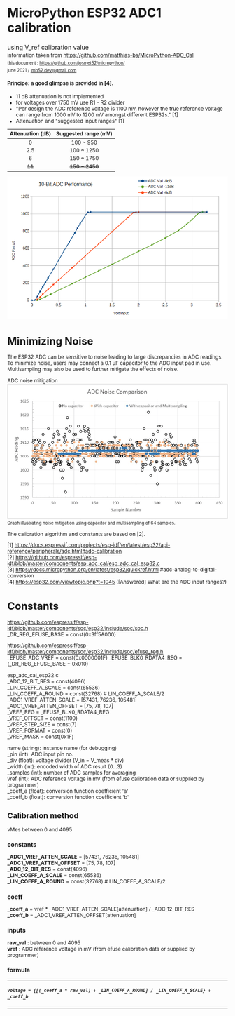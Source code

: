 # MicroPython ESP32 ADC1 calibration  
using V_ref calibration value  
<small>information taken from https://github.com/matthias-bs/MicroPython-ADC_Cal  
<small>this document : https://github.com/josmet52/micropython/  
june 2021 / jmb52.dev@gmail.com</small>

#### Principe: a good glimpse is provided in [4]. 
 
- 11 dB attenuation is not implemented
- for voltages over 1750 mV use R1 - R2 divider  
- "Per design the ADC reference voltage is 1100 mV, however the true
  reference voltage can range from 1000 mV to 1200 mV amongst different
  ESP32s." [1]
- Attenuation and "suggested input ranges" [1]

 Attenuation (dB)|Suggested range (mV)
 :--:|:--:
 0 | 100 ~  950   
 2.5 | 100 ~ 1250   
 6 | 150 ~ 1750  
 ~~11~~ | ~~150 ~ 2450~~   
      

![](linearity.png)


# Minimizing Noise
The ESP32 ADC can be sensitive to noise leading to large discrepancies in ADC readings. To minimize noise, users may connect a 0.1 µF capacitor to the ADC input pad in use. Multisampling may also be used to further mitigate the effects of noise.

ADC noise mitigation
![](minimize_noise.png)
<small>Graph illustrating noise mitigation using capacitor and multisampling of 64 samples.</small>

The calibration algorithm and constants are based on [2].

[1] https://docs.espressif.com/projects/esp-idf/en/latest/esp32/api-reference/peripherals/adc.html#adc-calibration  
[2] https://github.com/espressif/esp-idf/blob/master/components/esp_adc_cal/esp_adc_cal_esp32.c  
[3] https://docs.micropython.org/en/latest/esp32/quickref.html #adc-analog-to-digital-conversion  
[4] https://esp32.com/viewtopic.php?t=1045 ([Answered] What are the ADC input ranges?)
# Constants 
https://github.com/espressif/esp-idf/blob/master/components/soc/esp32/include/soc/soc.h  
_DR_REG_EFUSE_BASE      = const(0x3ff5A000)

https://github.com/espressif/esp-idf/blob/master/components/soc/esp32/include/soc/efuse_reg.h  
_EFUSE_ADC_VREF         = const(0x0000001F)
_EFUSE_BLK0_RDATA4_REG  = (_DR_REG_EFUSE_BASE + 0x010)

esp_adc_cal_esp32.c  
_ADC_12_BIT_RES         = const(4096)  
_LIN_COEFF_A_SCALE      = const(65536)  
_LIN_COEFF_A_ROUND      = const(32768) # LIN_COEFF_A_SCALE/2  
_ADC1_VREF_ATTEN_SCALE  = [57431, 76236, 105481]  
_ADC1_VREF_ATTEN_OFFSET = [75, 78, 107]  
_VREF_REG               = _EFUSE_BLK0_RDATA4_REG  
_VREF_OFFSET            = const(1100)  
_VREF_STEP_SIZE         = const(7)  
_VREF_FORMAT            = const(0)  
_VREF_MASK              = const(0x1F)

name (string):      instance name (for debugging)  
_pin (int):         ADC input pin no.  
_div (float):       voltage divider (V_in = V_meas * div)  
_width (int):       encoded width of ADC result (0...3)  
_samples (int):     number of ADC samples for averaging  
vref (int):         ADC reference voltage in mV (from efuse calibration data or supplied by programmer)  
_coeff_a (float):   conversion function coefficient 'a'  
_coeff_b (float):   conversion function coefficient 'b'  

 ## Calibration method

vMes between 0 and 4095
### constants
**_ADC1_VREF_ATTEN_SCALE**  = [57431, 76236, 105481]  
**_ADC1_VREF_ATTEN_OFFSET** = [75, 78, 107]  
**_ADC_12_BIT_RES**         = const(4096)  
**_LIN_COEFF_A_SCALE**      = const(65536)  
**_LIN_COEFF_A_ROUND**      = const(32768) # LIN_COEFF_A_SCALE/2  
### coeff
**_coeff_a** = vref * _ADC1_VREF_ATTEN_SCALE[attenuation] / _ADC_12_BIT_RES  
**_coeff_b** = _ADC1_VREF_ATTEN_OFFSET[attenuation]
### inputs
**raw_val** : between 0 and 4095  
**vref** : ADC reference voltage in mV (from efuse calibration data or supplied by programmer)
### formula
---  
##### `voltage = {[(_coeff_a * raw_val) + _LIN_COEFF_A_ROUND] / _LIN_COEFF_A_SCALE} + _coeff_b`
---



        
        
        
